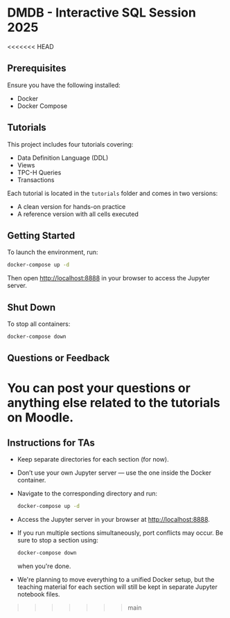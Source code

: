 # DMDB - Interactive SQL Session 2025

<<<<<<< HEAD
## Prerequisites  
Ensure you have the following installed:  
- Docker  
- Docker Compose  

## Tutorials  
This project includes four tutorials covering:  
- Data Definition Language (DDL)  
- Views  
- TPC-H Queries  
- Transactions  

Each tutorial is located in the `tutorials` folder and comes in two versions:  
- A clean version for hands-on practice  
- A reference version with all cells executed  

## Getting Started  
To launch the environment, run:  
```bash
docker-compose up -d
```  

Then open [http://localhost:8888](http://localhost:8888) in your browser to access the Jupyter server.  

## Shut Down  
To stop all containers:  
```bash
docker-compose down
```  

## Questions or Feedback  
You can post your questions or anything else related to the tutorials on Moodle.
=======
## Instructions for TAs

- Keep separate directories for each section (for now).
- Don’t use your own Jupyter server — use the one inside the Docker container.
- Navigate to the corresponding directory and run:

  ```bash
  docker-compose up -d
  ```

- Access the Jupyter server in your browser at [http://localhost:8888](http://localhost:8888).
- If you run multiple sections simultaneously, port conflicts may occur. Be sure to stop a section using:

  ```bash
  docker-compose down
  ```

  when you're done.
- We're planning to move everything to a unified Docker setup, but the teaching material for each section will still be kept in separate Jupyter notebook files.
>>>>>>> main
